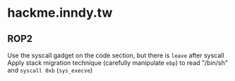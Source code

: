 # hackme.inndy.tw

## ROP2

Use the syscall gadget on the code section, but there is `leave` after syscall  
Apply stack migration technique (carefully manipulate `ebp`) to read "/bin/sh" and `syscall 0xb` (`sys_execve`)
